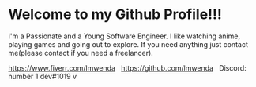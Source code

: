 # Welcome to my Github Profile!!!
I'm a Passionate and a Young Software Engineer. I like watching anime, playing games and going out to explore. If you need anything just contact me(please contact if you need a freelancer).

https://www.fiverr.com/lmwenda &nbsp;
https://github.com/lmwenda &nbsp;
Discord: number 1 dev#1019 v
